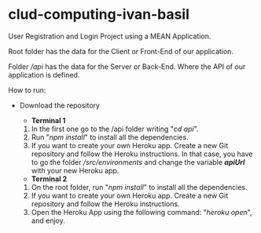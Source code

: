 # clud-computing-ivan-basil

User Registration and Login Project using a MEAN Application.

Root folder has the data for the Client or Front-End of our application.

Folder *_/api_* has the data for the Server or Back-End. Where the API of our application is defined.

How to run:

- Download the repository

  - **Terminal 1**

   1. In the first one go to the /api folder writing "*_cd api_*". 
   2. Run "*_npm install_*" to install all the dependencies.
   3. If you want to create your own Heroku app. Create a new Git repository and follow the Heroku instructions. In that case, you have to go the folder *_/src/environments_* and change the variable **_apiUrl_** with your new Heroku app.

  - **Terminal 2**

   1. On the root folder, run "*_npm install_*" to install all the dependencies.
   2. If you want to create your own Heroku app. Create a new Git repository and follow the Heroku instructions.
   3. Open the Heroku App using the following command: "*_heroku open_*", and enjoy.
